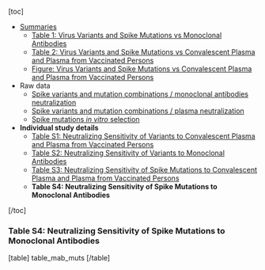 [toc]

- [Summaries](/page/susceptibility-data/#summaries)
  - [Table 1: Virus Variants and Spike Mutations vs Monoclonal Antibodies](/page/susceptibility-data/#table.1.virus.variants.and.spike.mutations.vs.monoclonal.antibodies)
  - [Table 2: Virus Variants and Spike Mutations vs Convalescent Plasma and Plasma from Vaccinated Persons](/page/susceptibility-data/#table.2.virus.variants.and.spike.mutations.vs.convalescent.plasma.and.plasma.from.vaccinated.persons)
  - [Figure: Virus Variants and Spike Mutations vs Convalescent Plasma and Plasma from Vaccinated Persons](/page/susceptibility-data/#figure.virus.variants.and.spike.mutations.vs.convalescent.plasma.and.plasma.from.vaccinated.persons)
- Raw data
  - [Spike variants and mutation combinations / monoclonal antibodies neutralization](https://hivdb.github.io/covid-drdb-reports/resistance-dt.html#spike-variants-and-mutation-combinations-mab-neutralization)
  - [Spike variants and mutation combinations / plasma neutralization](https://hivdb.github.io/covid-drdb-reports/resistance-dt.html#spike-variants-and-mutation-combinations-plasma-neutralization)
  - [Spike mutations _in vitro_ selection](https://hivdb.github.io/covid-drdb-reports/resistance-dt.html#spike-mutation-invitro-selection-cp-and-mab)
- **Individual study details**
  - [Table S1: Neutralizing Sensitivity of Variants to Convalescent Plasma and Plasma from Vaccinated Persons](/page/susceptibility-data/plasma-variant/)
  - [Table S2: Neutralizing Sensitivity of Variants to Monoclonal Antibodies](/page/susceptibility-data/mab-variant/)
  - [Table S3: Neutralizing Sensitivity of Spike Mutations to Convalescent Plasma and Plasma from Vaccinated Persons](/page/susceptibility-data/plasma-mutations/)
  - **Table S4: Neutralizing Sensitivity of Spike Mutations to Monoclonal Antibodies**

[/toc]

### Table S4: Neutralizing Sensitivity of Spike Mutations to Monoclonal Antibodies

[table]
table_mab_muts
[/table]
